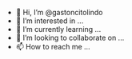 - 👋 Hi, I’m @gastoncitolindo
- 👀 I’m interested in ...
- 🌱 I’m currently learning ...
- 💞️ I’m looking to collaborate on ...
- 📫 How to reach me ...

<!---
gastoncitolindo/gastoncitolindo is a ✨ special ✨ repository because its `README.md` (this file) appears on your GitHub profile.
You can click the Preview link to take a look at your changes.
--->
